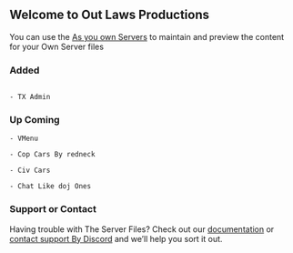 ## Welcome to Out Laws Productions

You can use the [As you own Servers](https://github.com/Out-Laws-Productions/FiveM_Server) to maintain and preview the content for your Own Server files 


### Added 

```

- TX Admin

```
### Up Coming

```
- VMenu 

- Cop Cars By redneck 

- Civ Cars 

- Chat Like doj Ones 

```

### Support or Contact

Having trouble with The Server Files? Check out our [documentation](https://outlawspc.com) or [contact support By Discord](https://discord.gg/3zgEHQ) and we’ll help you sort it out.
